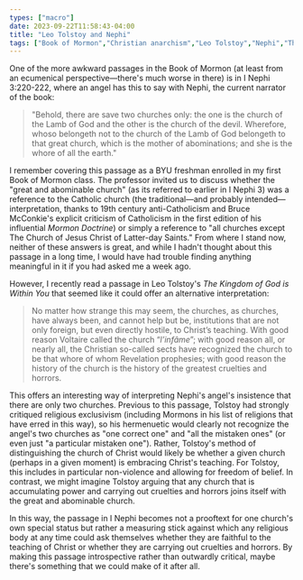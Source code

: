 ```yaml
---
types: ["macro"]
date: 2023-09-22T11:58:43-04:00
title: "Leo Tolstoy and Nephi"
tags: ["Book of Mormon","Christian anarchism","Leo Tolstoy","Nephi","The Kingdom of God is Within You","Catholicism","great and abominable church","Bruce McConkie","anti-Catholicism","Mormon Doctrine","Church of Jesus Christ of Latter-day Saints","exclusivism","non-violence","power"]
---
```

One of the more awkward passages in the Book of Mormon (at least from an ecumenical perspective—there's much worse in there) is in I Nephi 3:220-222, where an angel has this to say with Nephi, the current narrator of the book:

> "Behold, there are save two churches only: the one is the church of the Lamb of God and the other is the church of the devil. Wherefore, whoso belongeth not to the church of the Lamb of God belongeth to that great church, which is the mother of abominations; and she is the whore of all the earth."

I remember covering this passage as a BYU freshman enrolled in my first Book of Mormon class. The professor invited us to discuss whether the "great and abominable church" (as its referred to earlier in I Nephi 3) was a reference to the Catholic church (the traditional—and probably intended—interpretation, thanks to 19th century anti-Catholicism and Bruce McConkie's explicit criticism of Catholicism in the first edition of his influential *Mormon Doctrine*) or simply a reference to "all churches except The Church of Jesus Christ of Latter-day Saints." From where I stand now, neither of these answers is great, and while I hadn't thought about this passage in a long time, I would have had trouble finding anything meaningful in it if you had asked me a week ago.

However, I recently read a passage in Leo Tolstoy's *The Kingdom of God is Within You* that seemed like it could offer an alternative interpretation:

> No matter how strange this may seem, the churches, as churches, have always been, and cannot help but be, institutions that are not only foreign, but even directly hostile, to Christ’s teaching. With good reason Voltaire called the church “*l’infâme*”; with good reason all, or nearly all, the Christian so-called sects have recognized the church to be that whore of whom Revelation prophesies; with good reason the history of the church is the history of the greatest cruelties and horrors.

This offers an interesting way of interpreting Nephi's angel's insistence that there are only two churches. Previous to this passage, Tolstoy had strongly critiqued religious exclusivism (including Mormons in his list of religions that have erred in this way), so his hermenuetic would clearly not recognize the angel's two churches as "one correct one" and "all the mistaken ones" (or even just "a particular mistaken one"). Rather, Tolstoy's method of distinguishing the church of Christ would likely be whether a given church (perhaps in a given moment) is embracing Christ's teaching. For Tolstoy, this includes in particular non-violence and allowing for freedom of belief. In contrast, we might imagine Tolstoy arguing that any church that is accumulating power and carrying out cruelties and horrors joins itself with the great and abominable church.

In this way, the passage in I Nephi becomes not a prooftext for one church's own special status but rather a measuring stick against which any religious body at any time could ask themselves whether they are faithful to the teaching of Christ or whether they are carrying out cruelties and horrors. By making this passage introspective rather than outwardly critical, maybe there's something that we could make of it after all.
